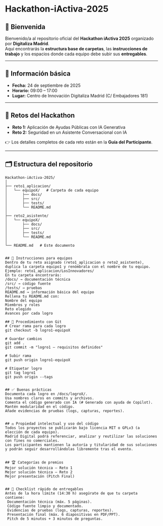# Hackathon-iActiva-2025

## 🚀 Bienvenida  
Bienvenido/a al repositorio oficial del **Hackathon iActiva 2025** organizado por **Digitaliza Madrid**.  
Aquí encontrarás la **estructura base de carpetas**, las **instrucciones de trabajo** y los espacios donde cada equipo debe subir sus **entregables**.  

---

## 📅 Información básica  
- **Fecha:** 24 de septiembre de 2025  
- **Horario:** 09:00 – 17:00  
- **Lugar:** Centro de Innovación Digitaliza Madrid (C/ Embajadores 181)  

---

## 🎯 Retos del Hackathon  
- **Reto 1:** Aplicación de Ayudas Públicas con IA Generativa  
- **Reto 2:** Seguridad en un Asistente Conversacional con IA  

👉 Los detalles completos de cada reto están en la **Guía del Participante**.  

---

## 🗂️ Estructura del repositorio  

```text
Hackathon-iActiva-2025/
│
├── reto1_aplicacion/
│   └── equipoX/   # Carpeta de cada equipo
│       ├── docs/
│       ├── src/
│       ├── tests/
│       └── README.md
│
├── reto2_asistente/
│   └── equipoX/
│       ├── docs/
│       ├── src/
│       ├── tests/
│       └── README.md
│
└── README.md   # Este documento


## 👥 Instrucciones para equipos
Dentro de tu reto asignado (reto1_aplicacion o reto2_asistente), duplica la carpeta equipo1 y renómbrala con el nombre de tu equipo.
Ejemplo: reto1_aplicacion/LosInnovadores/
En tu carpeta encontrarás:
/docs/ → documentación técnica
/src/ → código fuente
/tests/ → pruebas
README.md → información básica del equipo
Rellena tu README.md con:
Nombre del equipo
Miembros y roles
Reto elegido
Avances por cada logro

## 🔧 Procedimiento con Git
# Crear rama para cada logro
git checkout -b logro1-equipoX

# Guardar cambios
git add .
git commit -m "logro1 – requisitos definidos"

# Subir rama
git push origin logro1-equipoX

# Etiquetar logro
git tag logro1
git push origin --tags


## ✅ Buenas prácticas
Documenta cada logro en /docs/logroX/.
Usa nombres claros en commits y archivos.
Comenta el código generado con IA (# Generado con ayuda de Copilot).
Mantén modularidad en el código.
Añade evidencias de pruebas (logs, capturas, reportes).


## ⚖️ Propiedad intelectual y uso del código
Todos los proyectos se publicarán bajo licencia MIT o GPLv3 (a elección de cada equipo).
Madrid Digital podrá referenciar, analizar y reutilizar las soluciones con fines no comerciales.
Los participantes mantienen la autoría y titularidad de sus soluciones y podrán seguir desarrollándolas libremente tras el evento.


## 🏆 Categorías de premios
Mejor solución técnica – Reto 1
Mejor solución técnica – Reto 2
Mejor presentación (Pitch Final)


## 📝 Checklist rápido de entregables
Antes de la hora límite (14:30 h) asegúrate de que tu carpeta contiene:
 Documentación técnica (máx. 5 páginas).
 Código fuente limpio y documentado.
 Evidencias de pruebas (logs, capturas, reportes).
 Presentación final (máx. 6 diapositivas en PDF/PPT).
 Pitch de 5 minutos + 3 minutos de preguntas.


